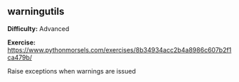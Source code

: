 ## warningutils

**Difficulty:** Advanced

**Exercise:** https://www.pythonmorsels.com/exercises/8b34934acc2b4a8986c607b2f1ca479b/

Raise exceptions when warnings are issued
    